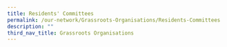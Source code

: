 ```yaml
---
title: Residents' Committees
permalink: /our-network/Grassroots-Organisations/Residents-Committees
description: ""
third_nav_title: Grassroots Organisations
---
```

